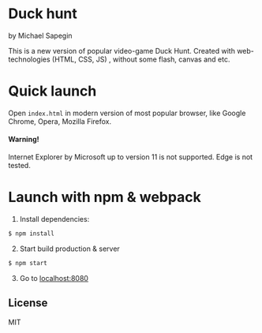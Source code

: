# Duck hunt
by Michael Sapegin

This is a new version of popular video-game Duck Hunt. Created with web-technologies (HTML, CSS, JS) , without some flash, canvas and etc.

# Quick launch

  Open `index.html` in modern version of most popular browser, like Google Chrome, Opera, Mozilla Firefox.
#### Warning! 
Internet Explorer by Microsoft up to version 11 is not supported.
Edge is not tested.

# Launch with npm & webpack
1. Install dependencies:
```sh
$ npm install
```
2. Start build production & server
```sh
$ npm start
```
3. Go to [localhost:8080]

License
----

MIT


[//]: # (These are reference links used in the body of this note and get stripped out when the markdown processor does its job. There is no need to format nicely because it shouldn't be seen. Thanks SO - http://stackoverflow.com/questions/4823468/store-comments-in-markdown-syntax)


   [localhost:8080]: <localhost:8080>

